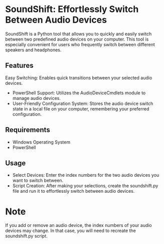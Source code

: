 # SoundShift: Effortlessly Switch Between Audio Devices

SoundShift is a Python tool that allows you to quickly and easily switch between two predefined audio devices on your computer. This tool is especially convenient for users who frequently switch between different speakers and headphones.

## Features
Easy Switching: Enables quick transitions between your selected audio devices.
- PowerShell Support: Utilizes the AudioDeviceCmdlets module to manage audio devices.
- User-Friendly Configuration System: Stores the audio device switch state in a local file on your computer, remembering your preferred configuration.
 
## Requirements
- Windows Operating System
- PowerShell

## Usage

- Select Devices: Enter the index numbers for the two audio devices you want to switch between.
- Script Creation: After making your selections, create the soundshift.py file and run it to effortlessly switch between audio devices.

# Note
If you add or remove an audio device, the index numbers of your audio devices may change. In that case, you will need to recreate the soundshift.py script.
